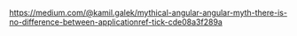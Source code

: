 https://medium.com/@kamil.galek/mythical-angular-angular-myth-there-is-no-difference-between-applicationref-tick-cde08a3f289a